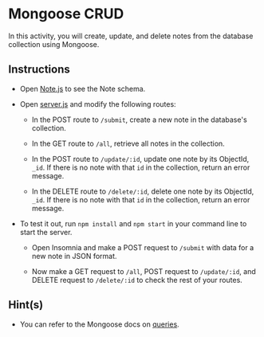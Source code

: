 # Mongoose CRUD

In this activity, you will create, update, and delete notes from the database collection using Mongoose. 

## Instructions

* Open [Note.js](Unsolved/models/Note.js) to see the Note schema.

* Open [server.js](Unsolved/server.js) and modify the following routes:

  * In the POST route to `/submit`, create a new note in the database's collection.

  * In the GET route to `/all`, retrieve all notes in the collection.

  * In the POST route to `/update/:id`, update one note by its ObjectId, `_id`. If there is no note with that `id` in the collection, return an error message.

  * In the DELETE route to `/delete/:id`, delete one note by its ObjectId, `_id`. If there is no note with that `id` in the collection, return an error message.

* To test it out, run `npm install` and `npm start` in your command line to start the server.

  * Open Insomnia and make a POST request to `/submit` with data for a new note in JSON format.

  * Now make a GET request to `/all`, POST request to `/update/:id`, and DELETE request to `/delete/:id` to check the rest of your routes.

## Hint(s)

* You can refer to the Mongoose docs on [queries](https://mongoosejs.com/docs/queries.html).